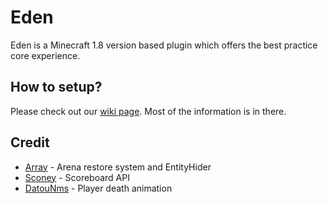 # Eden
Eden is a Minecraft 1.8 version based plugin which offers the best practice core experience.

## How to setup?
Please check out our [wiki page](https://github.com/RealGoodestEnglish/Eden/wiki). Most of the information is in there.

## Credit
* [Array](https://github.com/RefineDevelopment/Array) - Arena restore system and EntityHider
* [Sconey](https://github.com/Saturn-Operations/Sconey) - Scoreboard API
* [DatouNms](https://github.com/lulu2002/DatouNms) - Player death animation